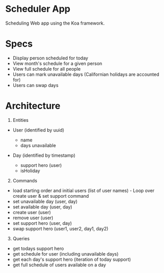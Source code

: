 # Scheduler App

Scheduling Web app using the Koa framework.

# Specs

- Display person scheduled for today
- View month's schedule for a given person
- View full schedule for all people
- Users can mark unavailable days (Californian holidays are accounted for)
- Users can swap days

# Architecture

1. Entities
  - User (identified by uuid)
    - name
    - days unavailable

  - Day (identified by timestamp)
    - support hero (user)
    - isHoliday

2. Commands
  - load starting order and initial users (list of user names) - Loop over create user & set support command
  - set unavailable day (user, day)
  - set available day (user, day)
  - create user (user)
  - remove user (user)
  - set support hero (user, day)
  - swap support hero (user1, user2, day1, day2)

3. Queries
  - get todays support hero
  - get schedule for user (including unavailable days)
  - get each day's support hero (iteration of today support)
  - get full schedule of users available on a day
